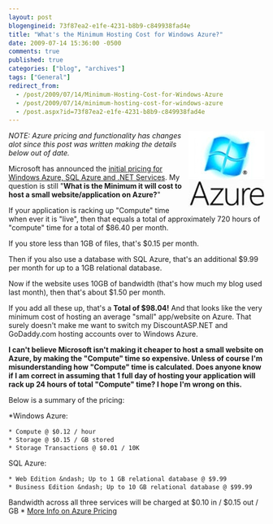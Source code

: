 ```yaml
---
layout: post
blogengineid: 73f87ea2-e1fe-4231-b8b9-c849938fad4e
title: "What's the Minimum Hosting Cost for Windows Azure?"
date: 2009-07-14 15:36:00 -0500
comments: true
published: true
categories: ["blog", "archives"]
tags: ["General"]
redirect_from: 
  - /post/2009/07/14/Minimum-Hosting-Cost-for-Windows-Azure
  - /post/2009/07/14/minimum-hosting-cost-for-windows-azure
  - /post.aspx?id=73f87ea2-e1fe-4231-b8b9-c849938fad4e
---
```

<!-- more -->

<img style="float: right;" src="/images/posts/2009/7/azure-logo.jpg" alt="" />

*NOTE: Azure pricing and functionality has changes alot since this post was written making the details below out of date.*

Microsoft has announced the <a href="http://blogs.msdn.com/windowsazure/archive/2009/07/14/confirming-commercial-availability-and-announcing-business-model.aspx">initial pricing for Windows Azure, SQL Azure and .NET Services</a>. My question is still "**What is the Minimum it will cost to host a small website/application on Azure?**"

If your application is racking up "Compute" time when ever it is "live", then that equals a total of approximately 720 hours of "compute" time for a total of $86.40 per month.

If you store less than 1GB of files, that's $0.15 per month.

Then if you also use a database with SQL Azure, that's an additional $9.99 per month for up to a 1GB relational database.

Now if the website uses 10GB of bandwidth (that's how much my blog used last month), then that's about $1.50 per month.

If you add all these up, that's a **Total of $98.04!** And that looks like the very minimum cost of hosting an average "small" app/website on Azure. That surely doesn't make me want to switch my DiscountASP.NET and GoDaddy.com hosting accounts over to Windows Azure.

**I can't believe Microsoft isn't making it cheaper to host a small website on Azure, by making the "Compute" time so expensive. Unless of course I'm misunderstanding how "Compute" time is calculated. Does anyone know if I am correct in assuming that 1 full day of hosting your application will rack up 24 hours of total "Compute" time? I hope I'm wrong on this.**

Below is a summary of the pricing:

*Windows Azure:

    * Compute @ $0.12 / hour
    * Storage @ $0.15 / GB stored
    * Storage Transactions @ $0.01 / 10K

SQL Azure:

    * Web Edition &ndash; Up to 1 GB relational database @ $9.99
    * Business Edition &ndash; Up to 10 GB relational database @ $99.99

Bandwidth across all three services will be charged at $0.10 in / $0.15 out / GB
*
<a href="http://blogs.msdn.com/windowsazure/archive/2009/07/14/confirming-commercial-availability-and-announcing-business-model.aspx">More Info on Azure Pricing</a>
